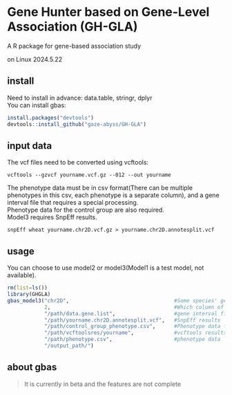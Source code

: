 # Gene Hunter based on Gene-Level Association (GH-GLA)
A R package for gene-based association study

on Linux
2024.5.22

## install
Need to install in advance: data.table, stringr, dplyr \
You can install gbas:
```R
install.packages("devtools")
devtools::install_github("gaze-abyss/GH-GLA")
``` 

## input data

The vcf files need to be converted using vcftools:
```shell
vcftools --gzvcf yourname.vcf.gz --012 --out yourname
```
The phenotype data must be in csv format(There can be multiple phenotypes in this csv, each phenotype is a separate column), and a gene interval file that requires a special processing. \
Phenotype data for the control group are also required. \
Model3 requires SnpEff results.
```shell
snpEff wheat yourname.chr2D.vcf.gz > yourname.chr2D.annotesplit.vcf
```

## usage
You can choose to use model2 or model3(Model1 is a test model, not available).

```R
rm(list=ls())
library(GHGLA)
gbas_model3("chr2D",                                  #Some species' genomes are so large that they can only be counted in terms of chromosomes
            2,                                        #Which column of phenotype data is used
            "/path/data.gene.list",                   #gene interval file
            "/path/yourname.chr2D.annotesplit.vcf",   #SnpEff results
            "/path/control_group_phenotype.csv",      #Phenotype data for the control group
            "/path/vcftoolsres/yourname",             #vcftools results
            "/path/phenotype.csv",                    #phenotype data
            "/output_path/")
```

## about gbas
> It is currently in beta and the features are not complete
